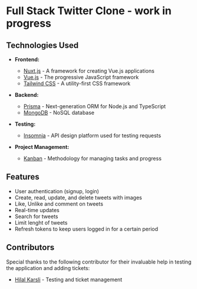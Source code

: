 # Full Stack Twitter Clone - work in progress

## Technologies Used

- **Frontend:**
  - [Nuxt.js](https://nuxtjs.org/) - A framework for creating Vue.js applications
  - [Vue.js](https://vuejs.org/) - The progressive JavaScript framework
  - [Tailwind CSS](https://tailwindcss.com/) - A utility-first CSS framework
  
- **Backend:**
  - [Prisma](https://www.prisma.io/) - Next-generation ORM for Node.js and TypeScript
  - [MongoDB](https://www.mongodb.com/) - NoSQL database
  
- **Testing:**
  - [Insomnia](https://insomnia.rest/) - API design platform used for testing requests
  
- **Project Management:**
  - [Kanban](https://en.wikipedia.org/wiki/Kanban_(development)) - Methodology for managing tasks and progress

## Features

- User authentication (signup, login)
- Create, read, update, and delete tweets with images
- Like, Unlike and comment on tweets
- Real-time updates
- Search for tweets
- Limit lenght of tweets
- Refresh tokens to keep users logged in for a certain period

## Contributors
Special thanks to the following contributor for their invaluable help in testing the application and adding tickets: <br>
  - [Hilal Karsli](https://github.com/e1even44) - Testing and ticket management
